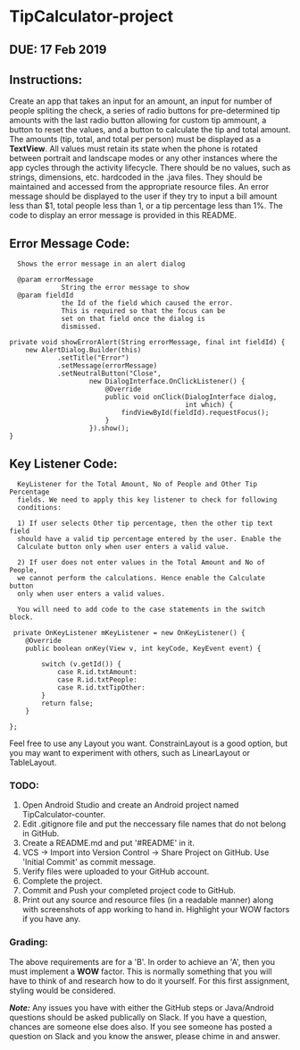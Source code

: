 # TipCalculator-project

## DUE: 17 Feb 2019

## Instructions:

Create an app that takes an input for an amount, an input for number of people spliting the check, a series of radio buttons for pre-determined tip amounts with the last radio button allowing for custom tip ammount, a button to reset the values, and a button to calculate the tip and total amount. The amounts (tip, total, and total per person) must be displayed as a **TextView**. All values must retain its state when the phone is rotated between portrait and landscape modes or any other instances where the app cycles through the activity lifecycle. There should be no values, such as strings, dimensions, etc. hardcoded in the .java files. They should be maintained and accessed from the appropriate resource files. An error message should be displayed to the user if they try to input a bill amount less than $1, total people less than 1, or a tip percentage less than 1%. The code to display an error message is provided in this README.

## Error Message Code:
      Shows the error message in an alert dialog
    
      @param errorMessage
                 String the error message to show
      @param fieldId
                 the Id of the field which caused the error.
                 This is required so that the focus can be
                 set on that field once the dialog is
                 dismissed.
     
    private void showErrorAlert(String errorMessage, final int fieldId) {
        new AlertDialog.Builder(this)
                .setTitle("Error")
                .setMessage(errorMessage)
                .setNeutralButton("Close",
                        new DialogInterface.OnClickListener() {
                            @Override
                            public void onClick(DialogInterface dialog,
                                                int which) {
                                findViewById(fieldId).requestFocus();
                            }
                        }).show();
    }


## Key Listener Code:
      KeyListener for the Total Amount, No of People and Other Tip Percentage
      fields. We need to apply this key listener to check for following
      conditions:
     
      1) If user selects Other tip percentage, then the other tip text field
      should have a valid tip percentage entered by the user. Enable the
      Calculate button only when user enters a valid value.
     
      2) If user does not enter values in the Total Amount and No of People,
      we cannot perform the calculations. Hence enable the Calculate button
      only when user enters a valid values.
      
      You will need to add code to the case statements in the switch block.
     
     private OnKeyListener mKeyListener = new OnKeyListener() {
        @Override
        public boolean onKey(View v, int keyCode, KeyEvent event) {

            switch (v.getId()) {
                case R.id.txtAmount:
                case R.id.txtPeople:
                case R.id.txtTipOther:
            }
            return false;
        }

    };

Feel free to use any Layout you want. ConstrainLayout is a good option, but you may want to experiment with others, such as LinearLayout or TableLayout.

### TODO:
1. Open Android Studio and create an Android project named TipCalculator-counter.
2. Edit .gitignore file and put the neccessary file names that do not belong in GitHub.
3. Create a README.md and put '\#README' in it.
4. VCS -> Import into Version Control -> Share Project on GitHub. Use 'Initial Commit' as commit message.
5. Verify files were uploaded to your GitHub account.
6. Complete the project.
7. Commit and Push your completed project code to GitHub.
8. Print out any source and resource files (in a readable manner) along with screenshots of app working to hand in. Highlight your WOW factors if you have any.
 
 
 ### Grading:
 
 The above requirements are for a 'B'. In order to achieve an 'A', then you must implement a **WOW** factor. This is normally something that you will have to think of and research how to do it yourself. For this first assignment, styling would be considered. 
 
 ***Note:*** Any issues you have with either the GitHub steps or Java/Android questions should be asked publically on Slack. If you have a question, chances are someone else does also. If you see someone has posted a question on Slack and you know the answer, please chime in and answer.

